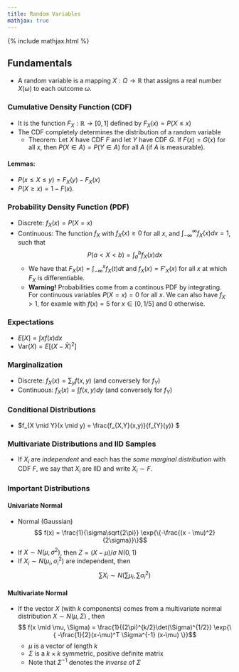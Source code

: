 ```yaml
---
title: Random Variables
mathjax: true
---
```


{% include mathjax.html %}

## Fundamentals

- A random variable is a mapping $X : \Omega \to \mathbb{R}$ that assigns a real number $X(\omega)$ to each outcome $\omega$.

### Cumulative Density Function (CDF)
- It is the function $F_X : \mathbb{R} \to [0, 1]$ defined by $F_X(x) = P(X \leq x)$
- The CDF completely determines the distribution of a random variable
  - Theorem: Let $X$ have CDF $F$ and let $Y$ have CDF $G$. If $F(x) = G(x)$ for all $x$, then $P(X \in A) = P(Y \in A)$ for all $A$ (if $A$ is measurable).

#### Lemmas:
- $P(x \leq X \leq y) = F_X(y) - F_X(x)$
- $P(X \geq x) = 1 - F(x)$.

### Probability Density Function (PDF)
- Discrete: $f_X(x) = P(X=x)$
- Continuous: The function $f_X$ with $f_X(x) \geq 0$ for all $x$, and $\int_{-\infty}^{\infty} f_X(x)dx = 1$, such that $$ P(a < X < b) = \int_{a}^{b} f_{X}(x)dx $$
  - We have that $F_X(x) = \int_{-\infty}^{x} f_{X} (t) dt$ and $f_X(x) = F'_{X}(x)$ for all $x$ at which $F_X$ is differentiable.
  - **Warning!** Probabilities come from a continous PDF by integrating. For continuous variables $P(X=x) = 0$ for all $x$. We can also have $f_X > 1$, for examle with $f(x) = 5$ for $x \in [0, 1/5]$ and $0$ otherwise.

### Expectations
- $E[X] = \int x f(x) dx$
- $\text{Var}(X) = E[(X-\bar{X})^2]$

### Marginalization
- Discrete: $f_X(x) = \sum_{y} f(x,y)$ (and conversely for $f_Y$)
- Continuous: $f_X(x) = \int f(x,y)dy$ (and conversely for $f_Y$)

### Conditional Distributions
- $f_{X \mid Y}(x \mid y) = \frac{f_{X,Y}(x,y)}{f_{Y}(y)} $

### Multivariate Distributions and IID Samples
- If $X_i$ are *independent* and each has the *same marginal distribution* with CDF $F$, we say that $X_i$ are IID and write $X_i \sim F$.

### Important Distributions
#### Univariate Normal
- Normal (Gaussian) $$ f(x) = \frac{1}{\sigma\sqrt{2\pi}} \exp{\{-\frac{(x - \mu)^2}{2\sigma}}\}$$
- If $X \sim N(\mu, \sigma^2)$, then $Z = (X - \mu)/\sigma ~ N(0,1)$
- If $X_i \sim N(\mu_i, \sigma_i^2)$ are independent, then $$ \sum X_i \sim N(\sum \mu_i, \sum \sigma_i^2) $$

#### Multivariate Normal
- If the vector $X$ (with $k$ components) comes from a multivariate normal distribution $X \sim N(\mu, \Sigma)$ , then $$ f(x \mid \mu, \Sigma) = \frac{1}{(2\pi)^{k/2}\det(\Sigma)^{1/2}} \exp{\{ -\frac{1}{2}(x-\mu)^T \Sigma^{-1} (x-\mu) \}}$$
  - $\mu$ is a vector of length $k$
  - $\Sigma$ is a $k \times k$ symmetric, positive definite matrix
  - Note that $\Sigma^{-1}$ denotes the *inverse* of $\Sigma$